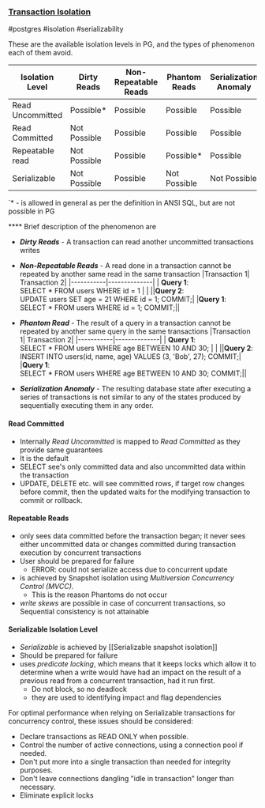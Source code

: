 ### [Transaction Isolation](https://www.postgresql.org/docs/9.5/transaction-iso.html)
#postgres #isolation #serializability

These are the available isolation levels in PG, and the types of phenomenon each of them avoid.  

| Isolation Level  | Dirty Reads  | Non-Repeatable Reads | Phantom Reads | Serialization Anomaly |
|------------------|--------------|----------------------|---------------|-----------------------|
| Read Uncommitted | Possible*    | Possible             | Possible      | Possible              |
| Read Committed   | Not Possible | Possible             | Possible      | Possible              |
| Repeatable read  | Not Possible | Possible             | Possible*     | Possible              |
| Serializable     | Not Possible | Possible             | Not Possible  | Not Possible          |
`* - is allowed in general as per the definition in ANSI SQL, but are not possible in PG


**** Brief description of the phenomenon are
- ***Dirty Reads*** - A transaction can read another uncommitted transactions writes
- ***Non-Repeatable Reads*** - A read done in a transaction cannot be repeated by another same read in the same transaction
|Transaction 1| Transaction 2|
|-----------|--------------|
| **Query 1**:<br>SELECT * FROM users WHERE id = 1 | |
||**Query 2**:<br> UPDATE users SET age = 21 WHERE id = 1; COMMIT;|
|**Query 1**:<br>SELECT * FROM users WHERE id = 1; COMMIT;||

- ***Phantom Read*** - The result of a query in a transaction cannot be repeated by another same query in the same transactions
|Transaction 1| Transaction 2|
|-----------|--------------|
| **Query 1**:<br>SELECT * FROM users WHERE age BETWEEN 10 AND 30; | |
||**Query 2**:<br> INSERT INTO users(id, name, age) VALUES (3, 'Bob', 27); COMMIT;|
|**Query 1**:<br>SELECT * FROM users WHERE age BETWEEN 10 AND 30; COMMIT;||
- ***Serialization Anomaly*** - The resulting database state after executing a series of transactions is not similar to any of the states produced by sequentially executing them in any order.

#### Read Committed
- Internally *Read Uncommitted* is mapped to *Read Committed* as they provide same guarantees
- It is the default
- SELECT see's only committed data and also uncommitted data within the transaction
- UPDATE, DELETE etc. will see committed rows, if target row changes before commit, then the updated waits for the modifying transaction to commit or rollback.

#### Repeatable Reads
- only sees data committed before the transaction began; it never sees either uncommitted data or changes committed during transaction execution by concurrent transactions
- User should be prepared for failure
	- ERROR: could not serialize access due to concurrent update
- is achieved by Snapshot isolation using *Multiversion Concurrency Control (MVCC)*. 
	- This is the reason Phantoms do not occur
- *write skews* are possible in case of concurrent transactions, so Sequential consistency is not attainable

#### Serializable Isolation Level
- *Serializable* is achieved by [[Serializable snapshot isolation]]
- Should be prepared for failure
- uses _predicate locking_, which means that it keeps locks which allow it to determine when a write would have had an impact on the result of a previous read from a concurrent transaction, had it run first.
	- Do not block, so no deadlock
	- they are used to identifying impact and flag dependencies

For optimal performance when relying on Serializable transactions for concurrency control, these issues should be considered:
- Declare transactions as READ ONLY when possible.
- Control the number of active connections, using a connection pool if needed.
- Don't put more into a single transaction than needed for integrity purposes.
- Don't leave connections dangling "idle in transaction" longer than necessary.
- Eliminate explicit locks



 